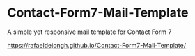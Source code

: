 # Contact-Form7-Mail-Template

A simple yet responsive mail template for Contact Form 7

https://rafaeldejongh.github.io/Contact-Form7-Mail-Template/
